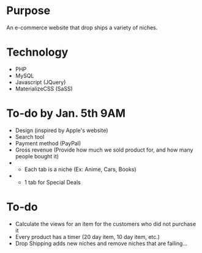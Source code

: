 # Purpose
An e-commerce website that drop ships a variety of niches.

# Technology
- PHP
- MySQL
- Javascript (JQuery)
- MaterializeCSS (SaSS)

# To-do by Jan. 5th 9AM
- Design (inspired by Apple's website)
- Search tool
- Payment method (PayPal)
- Gross revenue (Provide how much we sold product for, and how many people bought it)
- - Each tab is a niche (Ex: Anime, Cars, Books)
- - 1 tab for Special Deals

# To-do
- Calculate the views for an item for the customers who did not purchase it
- Every product has a timer (20 day item, 10 day item, etc.)
- Drop Shipping adds new niches and remove niches that are failing...